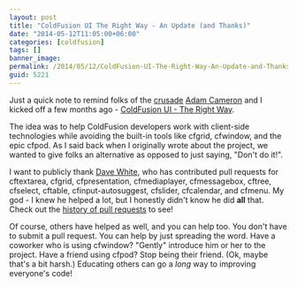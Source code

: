 ```yaml
---
layout: post
title: "ColdFusion UI The Right Way - An Update (and Thanks)"
date: "2014-05-12T11:05:00+06:00"
categories: [coldfusion]
tags: []
banner_image: 
permalink: /2014/05/12/ColdFusion-UI-The-Right-Way-An-Update-and-Thanks
guid: 5221
---
```


<p>
Just a quick note to remind folks of the <a href="http://www.raymondcamden.com/index.cfm/2014/1/23/Im-not-going-to-tell-you-to-stop-using-ColdFusion-UI-tags-anymore">crusade</a> <a href="http://cfmlblog.adamcameron.me/">Adam Cameron</a> and I kicked off a few months ago - <a href="https://github.com/cfjedimaster/ColdFusion-UI-the-Right-Way">ColdFusion UI - The Right Way</a>.
</p>
<!--more-->
<p>
The idea was to help ColdFusion developers work with client-side technologies while avoiding the built-in tools like cfgrid, cfwindow, and the epic cfpod. As I said back when I originally wrote about the project, we wanted to give folks an alternative as opposed to just saying, "Don't do it!". 
</p>

<p>
I want to publicly thank <a href="http://cfjquery.com/blog">Dave White</a>, who has contributed pull requests for cftextarea, cfgrid, cfpresentation, cfmediaplayer, cfmessagebox, cftree, cfselect, cftable, cfinput-autosuggest, cfslider, cfcalendar, and cfmenu. My god - I knew he helped a lot, but I honestly didn't know he did <strong>all</strong> that. Check out the <a href="https://github.com/cfjedimaster/ColdFusion-UI-the-Right-Way/pulls?direction=desc&page=1&sort=created&state=closed">history of pull requests</a> to see!
</p>

<p>
Of course, others have helped as well, and you can help too. You don't have to submit a pull request. You can help by just spreading the word. Have a coworker who is using cfwindow? "Gently" introduce him or her to the project. Have a friend using cfpod? Stop being their friend. (Ok, maybe that's a bit harsh.) Educating others can go a <i>long</i> way to improving everyone's code!
</p>